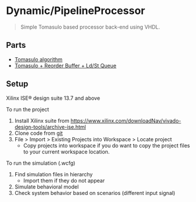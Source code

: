 # Dynamic/PipelineProcessor
>   Simple Tomasulo based processor back-end using VHDL.

## Parts
* [Tomasulo algorithm](readme2.md)
* [Tomasulo + Reorder Buffer + Ld/St Queue](3/readme3.md)


## Setup
Xilinx ISE® design suite 13.7 and above

To run the project 

1. Install Xilinx suite from https://www.xilinx.com/downloadNav/vivado-design-tools/archive-ise.html
2. Clone code from [git](https://github.com/z1skgr/Tomasulo-BASED-processor)
3. File > Import > Existing Projects into Workspace > Locate project 
   * Copy projects into workspace if you do want to copy the project files to your current workspace location.

To run the simulation (.wcfg) 
1. Find simulation files in hierarchy
   * Import them if they do not appear
2. Simulate behavioral model
3. Check system behavior based on scenarios (different input signal)

